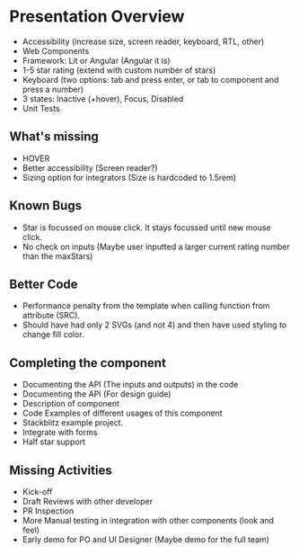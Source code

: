 # Presentation Overview

* Accessibility (increase size, screen reader, keyboard, RTL, other)
* Web Components
* Framework: Lit or Angular (Angular it is)
* 1-5 star rating (extend with custom number of stars)
* Keyboard (two options: tab and press enter, or tab to component and press a number)
* 3 states: Inactive (+hover), Focus, Disabled
* Unit Tests

## What's missing

* HOVER
* Better accessibility (Screen reader?)
* Sizing option for integrators (Size is hardcoded to 1.5rem)

## Known Bugs

* Star is focussed on mouse click. It stays focussed until new mouse click.
* No check on inputs (Maybe user inputted a larger current rating number than the maxStars)

## Better Code

* Performance penalty from the template when calling function from attribute (SRC).
* Should have had only 2 SVGs (and not 4) and then have used styling to change fill color.

## Completing the component

* Documenting the API (The inputs and outputs) in the code
* Documenting the API (For design guide)
* Description of component
* Code Examples of different usages of this component
* Stackblitz example project.
* Integrate with forms
* Half star support

## Missing Activities

* Kick-off
* Draft Reviews with other developer
* PR Inspection
* More Manual testing in integration with other components (look and feel)
* Early demo for PO and UI Designer (Maybe demo for the full team)